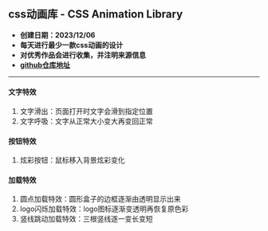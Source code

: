 ## css动画库 - CSS Animation Library

- **创建日期：2023/12/06**
- **每天进行最少一款css动画的设计**
- **对优秀作品会进行收集，并注明来源信息**
- **[github仓库地址](https://github.com/shanlihang/css_animation_library "css动画库")**

---

#### 文字特效
1. 文字滑出：页面打开时文字会滑到指定位置
2. 文字呼吸：文字从正常大小变大再变回正常


#### 按钮特效
1. 炫彩按钮：鼠标移入背景炫彩变化


#### 加载特效
1. 圆点加载特效：圆形盒子的边框逐渐由透明显示出来
2. logo闪烁加载特效：logo图标逐渐变透明再恢复原色彩
3. 竖线跳动加载特效：三根竖线逐一变长变短

